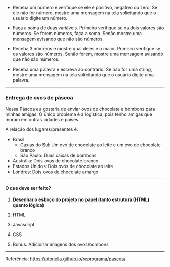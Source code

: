 * Receba um número e verifique se ele é positivo, negativo ou zero. Se ele não for número, mostre uma mensagem na tela solicitando que o usuário digite um número.

* Faça a soma de duas variáveis. Primeiro verifique se os dois valores são números. Se forem números, faça a soma. Senão mostre uma mensagem avisando que não são números.

* Receba 3 números e mostre qual deles é o maior. Primeiro verifique se os valores são números. Senão forem, mostre uma mensagem avisando que não são números.

* Receba uma palavra e escreva ao contrário. Se não for uma string, mostre uma mensagem na tela solicitando que o usuário digite uma palavra.


***

### Entrega de ovos de páscoa

Nessa Páscoa eu gostaria de enviar ovos de chocolate e bombons para minhas amigas. O único problema é a logística, pois tenho amigas que moram em outras cidades e países.

A relação dos lugares/presentes é:

* Brasil
  - Caxias do Sul: Um ovo de chocolate ao leite e um ovo de chocolate branco
  - São Paulo: Duas caixas de bombons
* Austrália: Dois ovos de chocolate branco
* Estados Unidos: Dois ovos de chocolate ao leite
* Londres: Dois ovos de chocolate amargo

***

#### O que deve ser feito?

1. **Desenhar o esboço do projeto no papel (tanto estrutura (HTML) quanto lógica)**
2. HTML
3. Javascript
4. CSS

5. Bônus: Adicionar imagens dos ovos/bombons

***

Referência: https://ptonella.github.io/reprograma/pascoa/
